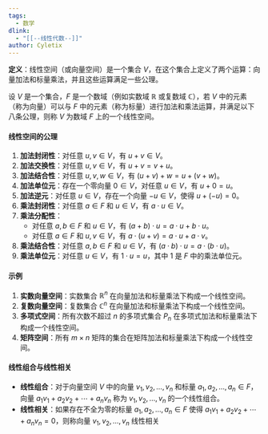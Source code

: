 ```yaml
---
tags: 
  - 数学
dlink:
  - "[[--线性代数--]]"
author: Cyletix
---
```

**定义**：线性空间（或向量空间）是一个集合 $V$，在这个集合上定义了两个运算：向量加法和标量乘法，并且这些运算满足一些公理。

设 $V$ 是一个集合，$F$ 是一个数域（例如实数域 $\mathbb{R}$ 或复数域 $\mathbb{C}$），若 $V$ 中的元素（称为向量）可以与 $F$ 中的元素（称为标量）进行加法和乘法运算，并满足以下八条公理，则称 $V$ 为数域 $F$ 上的一个线性空间。

#### 线性空间的公理

1. **加法封闭性**：对任意 $u, v \in V$，有 $u + v \in V$。
2. **加法交换性**：对任意 $u, v \in V$，有 $u + v = v + u$。
3. **加法结合性**：对任意 $u, v, w \in V$，有 $(u + v) + w = u + (v + w)$。
4. **加法单位元**：存在一个零向量 $0 \in V$，对任意 $u \in V$，有 $u + 0 = u$。
5. **加法逆元**：对任意 $u \in V$，存在一个向量 $-u \in V$，使得 $u + (-u) = 0$。
6. **乘法封闭性**：对任意 $a \in F$ 和 $u \in V$，有 $a \cdot u \in V$。
7. **乘法分配性**：
    - 对任意 $a, b \in F$ 和 $u \in V$，有 $(a + b) \cdot u = a \cdot u + b \cdot u$。
    - 对任意 $a \in F$ 和 $u, v \in V$，有 $a \cdot (u + v) = a \cdot u + a \cdot v$。
8. **乘法结合性**：对任意 $a, b \in F$ 和 $u \in V$，有 $(a \cdot b) \cdot u = a \cdot (b \cdot u)$。
9. **乘法单位元**：对任意 $u \in V$，有 $1 \cdot u = u$，其中 $1$ 是 $F$ 中的乘法单位元。

#### 示例

1. **实数向量空间**：实数集合 $\mathbb{R}^n$ 在向量加法和标量乘法下构成一个线性空间。
2. **复数向量空间**：复数集合 $\mathbb{C}^n$ 在向量加法和标量乘法下构成一个线性空间。
3. **多项式空间**：所有次数不超过 $n$ 的多项式集合 $P_n$ 在多项式加法和标量乘法下构成一个线性空间。
4. **矩阵空间**：所有 $m \times n$ 矩阵的集合在矩阵加法和标量乘法下构成一个线性空间。

#### 线性组合与线性相关

- **线性组合**：对于向量空间 $V$ 中的向量 $v_1, v_2, \ldots, v_n$ 和标量 $a_1, a_2, \ldots, a_n \in F$，向量 $a_1 v_1 + a_2 v_2 + \cdots + a_n v_n$ 称为 $v_1, v_2, \ldots, v_n$ 的一个线性组合。
- **线性相关**：如果存在不全为零的标量 $a_1, a_2, \ldots, a_n \in F$ 使得 $a_1 v_1 + a_2 v_2 + \cdots + a_n v_n = 0$，则称向量 $v_1, v_2, \ldots, v_n$ 线性相关
